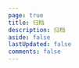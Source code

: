 ```yaml
---
page: true
title: 归档
description: 归档
aside: false
lastUpdated: false
comments: false
---
```


<Archives/>
